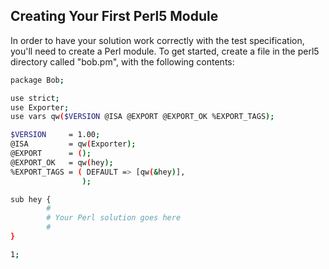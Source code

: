 ## Creating Your First Perl5 Module

In order to have your solution work correctly with the test specification,
you'll need to create a Perl module. To get started, create a file in the
perl5 directory called "bob.pm", with the following contents:

```bash
package Bob;

use strict;
use Exporter;
use vars qw($VERSION @ISA @EXPORT @EXPORT_OK %EXPORT_TAGS);

$VERSION     = 1.00;
@ISA         = qw(Exporter);
@EXPORT      = ();
@EXPORT_OK   = qw(hey);
%EXPORT_TAGS = ( DEFAULT => [qw(&hey)],
                );

sub hey {
        #
        # Your Perl solution goes here
        #
}

1;
````   
